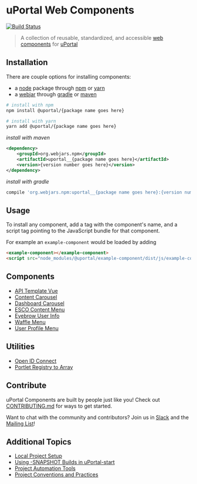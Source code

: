 # uPortal Web Components

[![Build Status](https://travis-ci.org/uPortal-contrib/uPortal-web-components.svg?branch=master)](https://travis-ci.org/uPortal-contrib/uPortal-web-components)

> A collection of reusable, standardized, and accessible [web components][] for [uPortal][]

## Installation

There are couple options for installing components:

- a [node][] package through [npm][] or [yarn][]
- a [webjar][] through [gradle][] or [maven][]

```bash
# install with npm
npm install @uportal/{package name goes here}

# install with yarn
yarn add @uportal/{package name goes here}
```

_install with maven_

```xml
<dependency>
    <groupId>org.webjars.npm</groupId>
    <artifactId>uportal__{package name goes here}</artifactId>
    <version>{version number goes here}</version>
</dependency>
```

_install with gradle_

```gradle
compile 'org.webjars.npm:uportal__{package name goes here}:{version number goes here}'
```

## Usage

To install any component, add a tag with the component's name, and a script tag pointing to the JavaScript bundle for that component.

For example an `example-component` would be loaded by adding

```html
<example-component></example-component>
<script src="node_modules/@uportal/example-component/dist/js/example-component.js"></script>
```

## Components

- [API Template Vue](@uportal/api-template-vue/README.md)
- [Content Carousel](@uportal/content-carousel/README.md)
- [Dashboard Carousel](@uportal/dashboard-carousel/README.md)
- [ESCO Content Menu](@uportal/esco-content-menu/README.md)
- [Eyebrow User Info](@uportal/eyebrow-user-info/README.md)
- [Waffle Menu](@uportal/waffle-menu/README.md)
- [User Profile Menu](@uportal/user-profile-menu/README.md)

## Utilities

- [Open ID Connect](@uportal/open-id-connect/README.md)
- [Portlet Registry to Array](@uportal/portlet-registry-to-array/README.md)

## Contribute

uPortal Components are built by people just like you! Check out [CONTRIBUTING.md][] for ways to get started.

Want to chat with the community and contributors? Join us in [Slack][] and the [Mailing List][]!

## Additional Topics

- [Local Project Setup](docs/en/developer/SETUP.md)
- [Using -SNAPSHOT Builds in uPortal-start](docs/en/developer/SNAPSHOT.md)
- [Project Automation Tools](docs/en/developer/AUTOMATION.md)
- [Project Conventions and Practices](docs/en/developer/CONVENTIONS.md)

[contributing.md]: CONTRIBUTING.md
[gradle]: https://docs.gradle.org
[mailing list]: https://groups.google.com/a/apereo.org/forum/#!forum/uportal-user
[maven]: http://maven.apache.org/
[node]: https://nodejs.org
[npm]: https://docs.npmjs.com/
[slack]: https://apereo.slack.com
[uportal]: https://github.com/Jasig/uPortal
[web components]: https://www.webcomponents.org/introduction
[webjar]: https://www.webjars.org/
[yarn]: https://yarnpkg.com/en/
